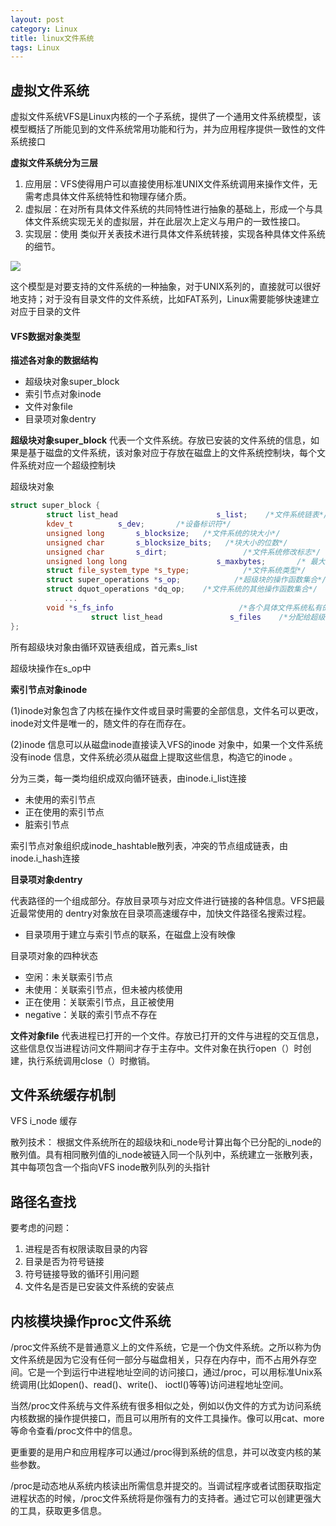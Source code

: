 ```yaml
---
layout: post
category: Linux
title: linux文件系统
tags: Linux
---
```


## 虚拟文件系统
虚拟文件系统VFS是Linux内核的一个子系统，提供了一个通用文件系统模型，该模型概括了所能见到的文件系统常用功能和行为，并为应用程序提供一致性的文件系统接口

**虚拟文件系统分为三层**

1. 应用层：VFS使得用户可以直接使用标准UNIX文件系统调用来操作文件，无需考虑具体文件系统特性和物理存储介质。
2. 虚拟层：在对所有具体文件系统的共同特性进行抽象的基础上，形成一个与具体文件系统实现无关的虚拟层，并在此层次上定义与用户的一致性接口。
3. 实现层：使用 类似开关表技术进行具体文件系统转接，实现各种具体文件系统的细节。
 
![](https://i.imgur.com/IsJTp8r.png)

这个模型是对要支持的文件系统的一种抽象，对于UNIX系列的，直接就可以很好地支持；对于没有目录文件的文件系统，比如FAT系列，Linux需要能够快速建立对应于目录的文件

#### VFS数据对象类型
**描述各对象的数据结构**

- 超级块对象super_block
- 索引节点对象inode
- 文件对象file
- 目录项对象dentry

**超级块对象super_block**
代表一个文件系统。存放已安装的文件系统的信息，如果是基于磁盘的文件系统，该对象对应于存放在磁盘上的文件系统控制块，每个文件系统对应一个超级控制块

超级块对象

```c++
struct super_block {
		struct list_head	                  s_list;	 /*文件系统链表*/
		kdev_t			s_dev;       /*设备标识符*/
		unsigned long		s_blocksize;   /*文件系统的块大小*/
		unsigned char		s_blocksize_bits;   /*块大小的位数*/
		unsigned char		s_dirt;                 /*文件系统修改标志*/
		unsigned long long	                  s_maxbytes;       /* 最大文件大小*/
		struct file_system_type	*s_type;            /*文件系统类型*/
		struct super_operations	*s_op;            /*超级块的操作函数集合*/
		struct dquot_operations	*dq_op;    /*文件系统的其他操作函数集合*/
			...
		void *s_fs_info                            /*各个具体文件系统私有的数据结构*/
                  struct list_head	             s_files	/*分配给超级块的文件对象链表*/
};
```

所有超级块对象由循环双链表组成，首元素s_list

超级块操作在s_op中

**索引节点对象inode**

(1)inode对象包含了内核在操作文件或目录时需要的全部信息，文件名可以更改，inode对文件是唯一的，随文件的存在而存在。

(2)inode 信息可以从磁盘inode直接读入VFS的inode 对象中，如果一个文件系统没有inode 信息，文件系统必须从磁盘上提取这些信息，构造它的inode 。

分为三类，每一类均组织成双向循环链表，由inode.i_list连接

- 未使用的索引节点
- 正在使用的索引节点
- 脏索引节点

索引节点对象组织成inode_hashtable散列表，冲突的节点组成链表，由inode.i_hash连接

**目录项对象dentry**

代表路径的一个组成部分。存放目录项与对应文件进行链接的各种信息。VFS把最近最常使用的 dentry对象放在目录项高速缓存中，加快文件路径名搜索过程。

- 目录项用于建立与索引节点的联系，在磁盘上没有映像

目录项对象的四种状态

- 空闲：未关联索引节点
- 未使用：关联索引节点，但未被内核使用
- 正在使用：关联索引节点，且正被使用
- negative：关联的索引节点不存在

**文件对象file**
代表进程已打开的一个文件。存放已打开的文件与进程的交互信息，这些信息仅当进程访问文件期间才存于主存中。文件对象在执行open（）时创建，执行系统调用close（）时撤销。

## 文件系统缓存机制
VFS i_node 缓存

散列技术：
根据文件系统所在的超级块和i_node号计算出每个已分配的i_node的散列值。具有相同散列值的i_node被链入同一个队列中，系统建立一张散列表，其中每项包含一个指向VFS inode散列队列的头指针

## 路径名查找
要考虑的问题：

1. 进程是否有权限读取目录的内容
2. 目录是否为符号链接
3. 符号链接导致的循环引用问题
4. 文件名是否是已安装文件系统的安装点

## 内核模块操作proc文件系统
/proc文件系统不是普通意义上的文件系统，它是一个伪文件系统。之所以称为伪文件系统是因为它没有任何一部分与磁盘相关，只存在内存中，而不占用外存空间。它是一个到运行中进程地址空间的访问接口，通过/proc，可以用标准Unix系统调用(比如open()、read()、write()、 ioctl()等等)访问进程地址空间。

当然/proc文件系统与文件系统有很多相似之处，例如以伪文件的方式为访问系统内核数据的操作提供接口，而且可以用所有的文件工具操作。像可以用cat、more等命令查看/proc文件中的信息。

更重要的是用户和应用程序可以通过/proc得到系统的信息，并可以改变内核的某些参数。

/proc是动态地从系统内核读出所需信息并提交的。当调试程序或者试图获取指定进程状态的时候，/proc文件系统将是你强有力的支持者。通过它可以创建更强大的工具，获取更多信息。

